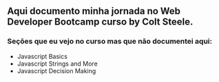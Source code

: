 ## Aqui documento minha jornada no Web Developer Bootcamp curso by Colt Steele.

### Seções que eu vejo no curso mas que não documentei aqui:

- Javascript Basics
- Javascript Strings and More
- Javascript Decision Making

